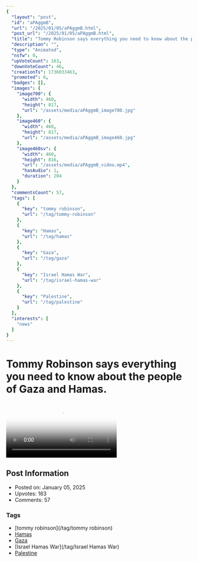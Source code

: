 ```yaml
---
{
  "layout": "post",
  "id": "aPAggmB",
  "url": "/2025/01/05/aPAggmB.html",
  "post_url": "/2025/01/05/aPAggmB.html",
  "title": "Tommy Robinson says everything you need to know about the people of Gaza and Hamas.",
  "description": "",
  "type": "Animated",
  "nsfw": 0,
  "upVoteCount": 163,
  "downVoteCount": 46,
  "creationTs": 1736033463,
  "promoted": 0,
  "badges": [],
  "images": {
    "image700": {
      "width": 460,
      "height": 817,
      "url": "/assets/media/aPAggmB_image700.jpg"
    },
    "image460": {
      "width": 460,
      "height": 817,
      "url": "/assets/media/aPAggmB_image460.jpg"
    },
    "image460sv": {
      "width": 460,
      "height": 816,
      "url": "/assets/media/aPAggmB_video.mp4",
      "hasAudio": 1,
      "duration": 204
    }
  },
  "commentsCount": 57,
  "tags": [
    {
      "key": "tommy robinson",
      "url": "/tag/tommy-robinson"
    },
    {
      "key": "Hamas",
      "url": "/tag/hamas"
    },
    {
      "key": "Gaza",
      "url": "/tag/gaza"
    },
    {
      "key": "Israel Hamas War",
      "url": "/tag/israel-hamas-war"
    },
    {
      "key": "Palestine",
      "url": "/tag/palestine"
    }
  ],
  "interests": [
    "news"
  ]
}
---
```


# Tommy Robinson says everything you need to know about the people of Gaza and Hamas.

<video controls playsinline loop poster="/assets/media/aPAggmB_image460.jpg">
  <source src="/assets/media/aPAggmB_video.mp4" type="video/mp4">
  Your browser does not support the video tag.
</video>

## Post Information

- Posted on: January 05, 2025
- Upvotes: 163
- Comments: 57

### Tags

- [tommy robinson](/tag/tommy robinson)
- [Hamas](/tag/Hamas)
- [Gaza](/tag/Gaza)
- [Israel Hamas War](/tag/Israel Hamas War)
- [Palestine](/tag/Palestine)

